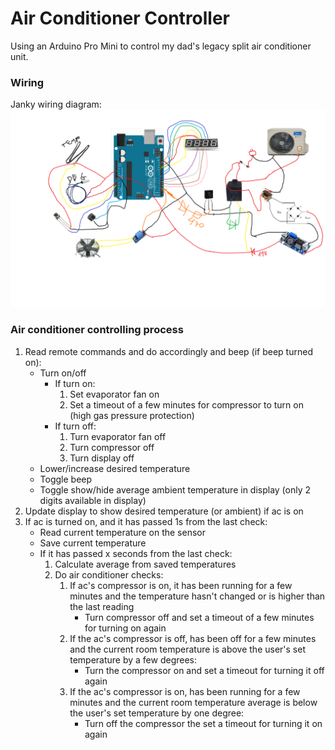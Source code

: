 # Air Conditioner Controller

Using an Arduino Pro Mini to control my dad's legacy split air conditioner unit.

### Wiring

Janky wiring diagram:
![Janky wiring diagram](arduinoac.png)

### Air conditioner controlling process

1. Read remote commands and do accordingly and beep (if beep turned on):
    - Turn on/off
      - If turn on:
        1. Set evaporator fan on
        2. Set a timeout of a few minutes for compressor to turn on (high gas pressure protection)
      - If turn off:
        1. Turn evaporator fan off
        2. Turn compressor off
        3. Turn display off
    - Lower/increase desired temperature
    - Toggle beep
    - Toggle show/hide average ambient temperature in display (only 2 digits available in display)
3. Update display to show desired temperature (or ambient) if ac is on
4. If ac is turned on, and it has passed 1s from the last check:
   - Read current temperature on the sensor
   - Save current temperature
   - If it has passed x seconds from the last check:
     1. Calculate average from saved temperatures
     2. Do air conditioner checks:
        1. If ac's compressor is on, it has been running for a few minutes and the temperature hasn't changed or is higher than the last reading
            - Turn compressor off and set a timeout of a few minutes for turning on again
        2. If the ac's compressor is off, has been off for a few minutes and the current room temperature is above the user's set temperature by a few degrees:
            - Turn the compressor on and set a timeout for turning it off again
        3. If the ac's compressor is on, has been running for a few minutes and the current room temperature average is below the user's set temperature by one degree:
            - Turn off the compressor the set a timeout for turning it on again

